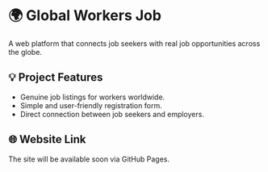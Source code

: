 # 🌍 Global Workers Job

A web platform that connects job seekers with real job opportunities across the globe.

## 💡 Project Features
- Genuine job listings for workers worldwide.
- Simple and user-friendly registration form.
- Direct connection between job seekers and employers.

## 🌐 Website Link
The site will be available soon via GitHub Pages.
